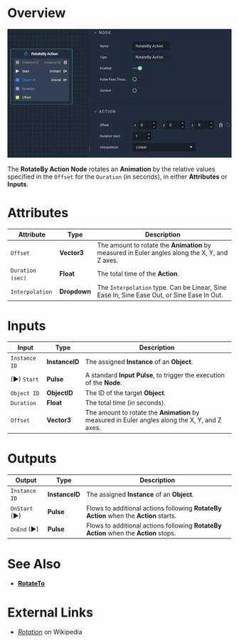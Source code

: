 # Overview

![The RotateBy Action Node.](../../.gitbook/assets/rotatebyaction.png)

The **RotateBy Action Node** rotates an **Animation** by the relative values specified in the `Offset` for the `Duration` (in seconds), in either **Attributes** or **Inputs**.

# Attributes

|Attribute|Type|Description|
|---|---|---|
|`Offset`|**Vector3**|The amount to rotate the **Animation** by measured in Euler angles along the X, Y, and Z axes.|
|`Duration (sec)`|**Float**|The total time of the **Action**.|
|`Interpolation`|**Dropdown**|The `Interpolation` type. Can be Linear, Sine Ease In, Sine Ease Out, or Sine Ease In Out.|

# Inputs

|Input|Type|Description|
|---|---|---|
|`Instance ID`| **InstanceID** | The assigned **Instance** of an **Object**.|
|(►) `Start`|**Pulse**|A standard **Input Pulse**, to trigger the execution of the **Node**.|
|`Object ID`|**ObjectID**|The ID of the target **Object**.|
|`Duration`|**Float**|The total time (in seconds).|
|`Offset`|**Vector3**|The amount to rotate the **Animation** by measured in Euler angles along the X, Y, and Z axes.|

# Outputs

|Output|Type|Description|
|---|---|---|
|`Instance ID`|**InstanceID**|The assigned **Instance** of an **Object**.|
|`OnStart` (►)|**Pulse**|Flows to additional actions following **RotateBy Action** when the **Action** starts.|
|`OnEnd` (►)|**Pulse**|Flows to additional actions following **RotateBy Action** when the **Action** stops.|

# See Also

* [**RotateTo**](rotatetoaction.md)

# External Links

* [_Rotation_](https://en.wikipedia.org/wiki/Euler_angles) on Wikipedia

